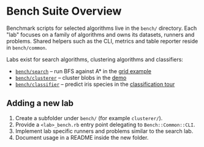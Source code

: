 # Bench Suite Overview

Benchmark scripts for selected algorithms live in the `bench/` directory. Each
"lab" focuses on a family of algorithms and owns its datasets, runners and
problems. Shared helpers such as the CLI, metrics and table reporter reside in
`bench/common`.

Labs exist for search algorithms, clustering algorithms and classifiers:
- [`bench/search`](../bench/search) – run BFS against A* in the [grid example](search_bench.md)
- [`bench/clusterer`](../bench/clusterer) – cluster blobs in the [demo](clusterer_bench.md)
- [`bench/classifier`](../bench/classifier) – predict iris species in the [classification tour](classifier_bench.md)

## Adding a new lab

1. Create a subfolder under `bench/` (for example `clusterer/`).
2. Provide a `<lab>_bench.rb` entry point delegating to `Bench::Common::CLI`.
3. Implement lab specific runners and problems similar to the search lab.
4. Document usage in a README inside the new folder.
